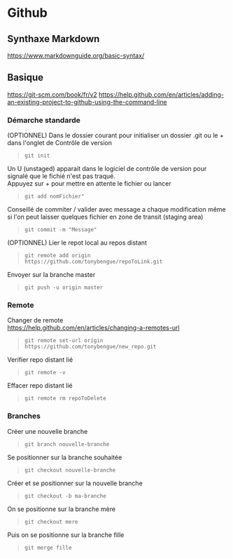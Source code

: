 # Github

## Synthaxe Markdown
https://www.markdownguide.org/basic-syntax/

## Basique  
https://git-scm.com/book/fr/v2
https://help.github.com/en/articles/adding-an-existing-project-to-github-using-the-command-line

### Démarche standarde
(OPTIONNEL) Dans le dossier courant pour initialiser un dossier .git ou le + dans l'onglet de Contrôle de version
> `git init`

Un U (unstaged) apparait dans le logiciel de contrôle de version pour signalé que le fichié n'est pas traqué.  
Appuyez sur + pour mettre en attente le fichier ou lancer
> `git add nomFichier"`  

Conseillé de commiter / valider avec message a chaque modification même si l'on peut laisser quelques fichier en zone de transit (staging area)
> `git commit -m "Message"`  

(OPTIONNEL) Lier le repot local au repos distant
> `git remote add origin https://github.com/tonybengue/repoToLink.git`

Envoyer sur la branche master
> `git push -u origin master`

### Remote

Changer de remote  
https://help.github.com/en/articles/changing-a-remotes-url

> `git remote set-url origin https://github.com/tonybengue/new_repo.git`

Verifier repo distant lié
> `git remote -v`

Effacer repo distant lié
> `git remote rm repoToDelete`

### Branches
Créer une nouvelle branche
> `git branch nouvelle-branche`

Se positionner sur la branche souhaitée
> `git checkout nouvelle-branche`

Créer et se positionner sur la nouvelle branche
> `git checkout -b ma-branche`

On se positionne sur la branche mère
> `git checkout mere`

Puis on se positionne sur la branche fille
> `git merge fille`

